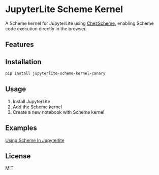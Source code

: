# JupyterLite Scheme Kernel

A Scheme kernel for JupyterLite using [ChezScheme](https://github.com/cisco/ChezScheme), enabling Scheme code execution directly in the browser.

## Features

## Installation

```bash
pip install jupyterlite-scheme-kernel-canary
```

## Usage

1. Install JupyterLite
2. Add the Scheme kernel
3. Create a new notebook with Scheme kernel

## Examples

[Using Scheme In Jupyterlite](https://bencode.github.io/code/notebooks/index.html?path=using-scheme-in-jupyterlite.ipynb)

## License

MIT
